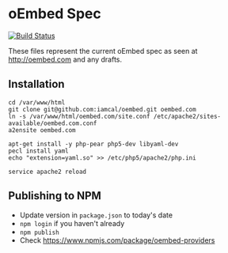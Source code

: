 oEmbed Spec
===========

[![Build Status](https://travis-ci.org/iamcal/oembed.svg?branch=master)](https://travis-ci.org/iamcal/oembed)

These files represent the current oEmbed spec as seen at 
<a href="http://oembed.com">http://oembed.com</a> and any drafts.


## Installation

    cd /var/www/html
    git clone git@github.com:iamcal/oembed.git oembed.com
    ln -s /var/www/html/oembed.com/site.conf /etc/apache2/sites-available/oembed.com.conf
    a2ensite oembed.com
    
    apt-get install -y php-pear php5-dev libyaml-dev
    pecl install yaml
    echo "extension=yaml.so" >> /etc/php5/apache2/php.ini
    
    service apache2 reload


## Publishing to NPM

* Update version in `package.json` to today's date
* `npm login` if you haven't already
* `npm publish`
* Check https://www.npmjs.com/package/oembed-providers

